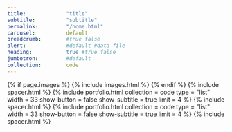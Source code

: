 ```yaml
---
title:             "title"
subtitle:          "subtitle"
permalink:         "/home.html"
carousel:          default
breadcrumb:        #true false
alert:             #default #data file
heading:           true #true false
jumbotron:         #default
collection:        code
---
```


{% if page.images %} {% include images.html %} {% endif %}
{% include spacer.html %}
{% include portfolio.html collection = code type = "list" width = 33 show-button = false show-subtitle = true limit = 4 %}
{% include spacer.html %}
{% include portfolio.html collection = code type = "list" width = 33 show-button = false show-subtitle = true limit = 4 %}
{% include spacer.html %}
